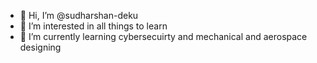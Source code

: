 - 👋 Hi, I’m @sudharshan-deku
- 👀 I’m interested in all things to learn
- 🌱 I’m currently learning cybersecuirty and mechanical and aerospace designing 


<!---
sudharshan-deku/sudharshan-deku is a ✨ special ✨ repository because its `README.md` (this file) appears on your GitHub profile.
You can click the Preview link to take a look at your changes.
--->
